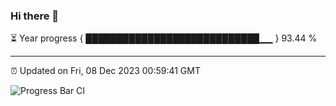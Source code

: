 ### Hi there 👋

⏳ Year progress { ████████████████████████████▁▁ } 93.44 %

---

⏰ Updated on Fri, 08 Dec 2023 00:59:41 GMT

![Progress Bar CI](https://github.com/JuvenileQ/Progress-Bar-CI/workflows/main/badge.svg)

